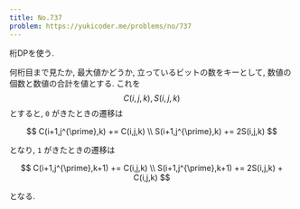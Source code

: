 ```yaml
---
title: No.737
problem: https://yukicoder.me/problems/no/737
---
```

桁DPを使う.

何桁目まで見たか, 最大値かどうか, 立っているビットの数をキーとして, 数値の個数と数値の合計を値とする. これを $$ C(i,j,k), S(i,j,k) $$ とすると, `0` がきたときの遷移は

$$
C(i+1,j^{\prime},k) += C(i,j,k) \\
S(i+1,j^{\prime},k) += 2S(i,j,k)
$$

となり, `1` がきたときの遷移は

$$
C(i+1,j^{\prime},k+1) += C(i,j,k) \\
S(i+1,j^{\prime},k+1) += 2S(i,j,k) + C(i,j,k)
$$

となる.
